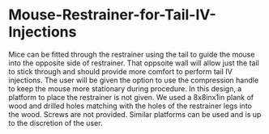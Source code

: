 # Mouse-Restrainer-for-Tail-IV-Injections
Mice can be fitted through the restrainer using the tail to guide the mouse into the opposite side of restrainer. That oppsoite wall will allow just the tail to stick through and should provide more comfort to perform tail IV injections. The user will be given the option to use the compression handle to keep the mouse more stationary during procedure. 
In this design, a platform to place the restrainer is not given. We used a 8x8inx1in plank of wood and drilled holes matching with the holes of the restrainer legs into the wood. Screws are not provided. 
Similar platforms can be used and is up to the discretion of the user. 
